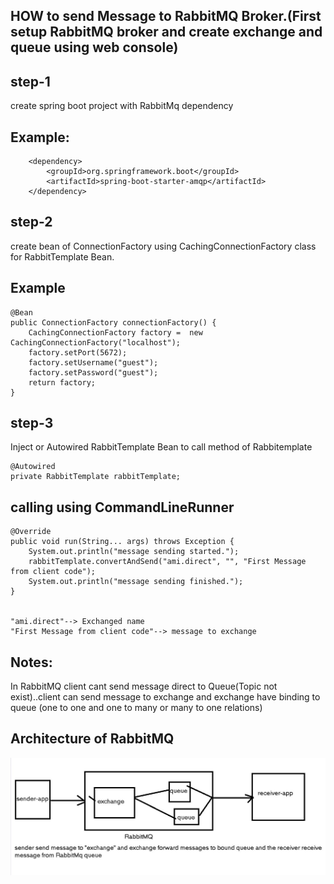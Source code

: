 HOW to send Message to RabbitMQ Broker.(First setup RabbitMQ broker and create exchange and queue using web console)
--------------------------------------------------------------------------------------------------------------------
step-1
--------
create spring boot project with RabbitMq dependency

Example:
-------
		<dependency>
			<groupId>org.springframework.boot</groupId>
			<artifactId>spring-boot-starter-amqp</artifactId>
		</dependency>
		
		
step-2
----------
create bean of ConnectionFactory using CachingConnectionFactory class for RabbitTemplate Bean.

Example
--------
		
	@Bean
	public ConnectionFactory connectionFactory() {
		CachingConnectionFactory factory =  new CachingConnectionFactory("localhost");
		factory.setPort(5672);
		factory.setUsername("guest");
		factory.setPassword("guest");
		return factory;
	}
	

step-3
------
Inject or Autowired	RabbitTemplate Bean to call method of Rabbitemplate

	@Autowired
	private RabbitTemplate rabbitTemplate;
	
calling using CommandLineRunner 
---------------------------

	@Override
	public void run(String... args) throws Exception {
		System.out.println("message sending started.");
		rabbitTemplate.convertAndSend("ami.direct", "", "First Message from client code");
		System.out.println("message sending finished.");
	}	
	
	
	"ami.direct"--> Exchanged name
	"First Message from client code"--> message to exchange
	
Notes:
--------
In RabbitMQ client cant send message direct to Queue(Topic not exist)..client can send message to exchange and exchange have binding to queue
(one to one and one to many or many to one relations)

	
	
Architecture of RabbitMQ
--------------------------

<img src="md/rabbit-architecture.jpg"/>
	
	
